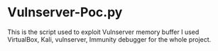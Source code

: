 # Vulnserver-Poc.py
This is the script used to exploit Vulnserver memory buffer
I used VirtualBox, Kali, vulnserver, Immunity debugger for the whole project.
